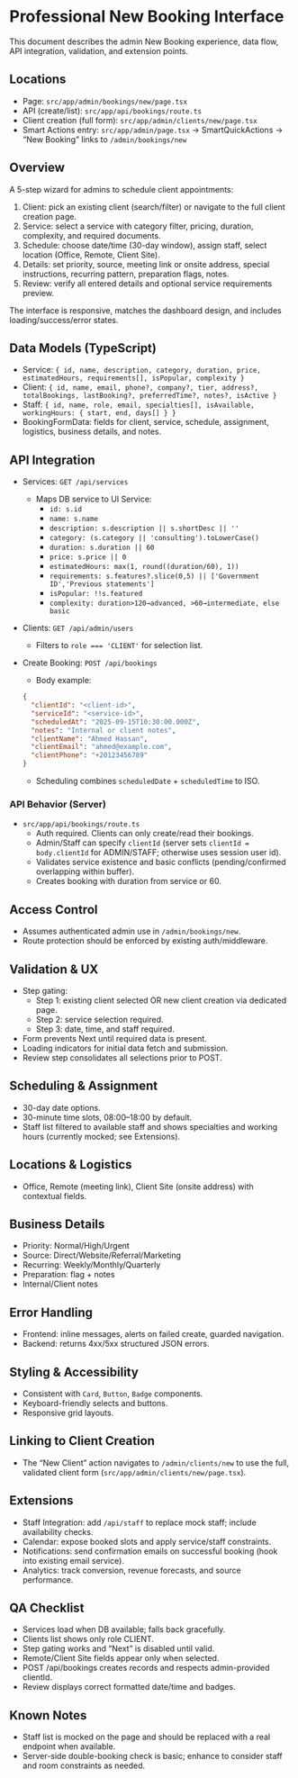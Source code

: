 # Professional New Booking Interface

This document describes the admin New Booking experience, data flow, API integration, validation, and extension points.

## Locations
- Page: `src/app/admin/bookings/new/page.tsx`
- API (create/list): `src/app/api/bookings/route.ts`
- Client creation (full form): `src/app/admin/clients/new/page.tsx`
- Smart Actions entry: `src/app/admin/page.tsx` → SmartQuickActions → “New Booking” links to `/admin/bookings/new`

## Overview
A 5-step wizard for admins to schedule client appointments:
1) Client: pick an existing client (search/filter) or navigate to the full client creation page.
2) Service: select a service with category filter, pricing, duration, complexity, and required documents.
3) Schedule: choose date/time (30-day window), assign staff, select location (Office, Remote, Client Site).
4) Details: set priority, source, meeting link or onsite address, special instructions, recurring pattern, preparation flags, notes.
5) Review: verify all entered details and optional service requirements preview.

The interface is responsive, matches the dashboard design, and includes loading/success/error states.

## Data Models (TypeScript)
- Service: `{ id, name, description, category, duration, price, estimatedHours, requirements[], isPopular, complexity }`
- Client: `{ id, name, email, phone?, company?, tier, address?, totalBookings, lastBooking?, preferredTime?, notes?, isActive }`
- Staff: `{ id, name, role, email, specialties[], isAvailable, workingHours: { start, end, days[] } }`
- BookingFormData: fields for client, service, schedule, assignment, logistics, business details, and notes.

## API Integration
- Services: `GET /api/services`
  - Maps DB service to UI Service:
    - `id: s.id`
    - `name: s.name`
    - `description: s.description || s.shortDesc || ''`
    - `category: (s.category || 'consulting').toLowerCase()`
    - `duration: s.duration || 60`
    - `price: s.price || 0`
    - `estimatedHours: max(1, round((duration/60), 1))`
    - `requirements: s.features?.slice(0,5) || ['Government ID','Previous statements']`
    - `isPopular: !!s.featured`
    - `complexity: duration>120→advanced, >60→intermediate, else basic`

- Clients: `GET /api/admin/users`
  - Filters to `role === 'CLIENT'` for selection list.

- Create Booking: `POST /api/bookings`
  - Body example:
  ```json
  {
    "clientId": "<client-id>",
    "serviceId": "<service-id>",
    "scheduledAt": "2025-09-15T10:30:00.000Z",
    "notes": "Internal or client notes",
    "clientName": "Ahmed Hassan",
    "clientEmail": "ahmed@example.com",
    "clientPhone": "+20123456789"
  }
  ```
  - Scheduling combines `scheduledDate` + `scheduledTime` to ISO.

### API Behavior (Server)
- `src/app/api/bookings/route.ts`
  - Auth required. Clients can only create/read their bookings.
  - Admin/Staff can specify `clientId` (server sets `clientId = body.clientId` for ADMIN/STAFF; otherwise uses session user id).
  - Validates service existence and basic conflicts (pending/confirmed overlapping within buffer).
  - Creates booking with duration from service or 60.

## Access Control
- Assumes authenticated admin use in `/admin/bookings/new`.
- Route protection should be enforced by existing auth/middleware.

## Validation & UX
- Step gating:
  - Step 1: existing client selected OR new client creation via dedicated page.
  - Step 2: service selection required.
  - Step 3: date, time, and staff required.
- Form prevents Next until required data is present.
- Loading indicators for initial data fetch and submission.
- Review step consolidates all selections prior to POST.

## Scheduling & Assignment
- 30-day date options.
- 30-minute time slots, 08:00–18:00 by default.
- Staff list filtered to available staff and shows specialties and working hours (currently mocked; see Extensions).

## Locations & Logistics
- Office, Remote (meeting link), Client Site (onsite address) with contextual fields.

## Business Details
- Priority: Normal/High/Urgent
- Source: Direct/Website/Referral/Marketing
- Recurring: Weekly/Monthly/Quarterly
- Preparation: flag + notes
- Internal/Client notes

## Error Handling
- Frontend: inline messages, alerts on failed create, guarded navigation.
- Backend: returns 4xx/5xx structured JSON errors.

## Styling & Accessibility
- Consistent with `Card`, `Button`, `Badge` components.
- Keyboard-friendly selects and buttons.
- Responsive grid layouts.

## Linking to Client Creation
- The “New Client” action navigates to `/admin/clients/new` to use the full, validated client form (`src/app/admin/clients/new/page.tsx`).

## Extensions
- Staff Integration: add `/api/staff` to replace mock staff; include availability checks.
- Calendar: expose booked slots and apply service/staff constraints.
- Notifications: send confirmation emails on successful booking (hook into existing email service).
- Analytics: track conversion, revenue forecasts, and source performance.

## QA Checklist
- Services load when DB available; falls back gracefully.
- Clients list shows only role CLIENT.
- Step gating works and “Next” is disabled until valid.
- Remote/Client Site fields appear only when selected.
- POST /api/bookings creates records and respects admin-provided clientId.
- Review displays correct formatted date/time and badges.

## Known Notes
- Staff list is mocked on the page and should be replaced with a real endpoint when available.
- Server-side double-booking check is basic; enhance to consider staff and room constraints as needed.

